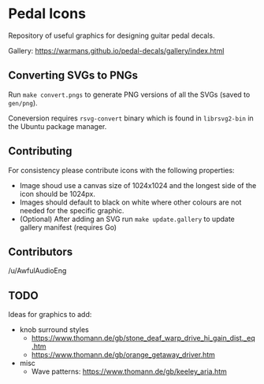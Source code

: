 # Pedal Icons

Repository of useful graphics for designing guitar pedal decals.

Gallery: https://warmans.github.io/pedal-decals/gallery/index.html

## Converting SVGs to PNGs

Run `make convert.pngs` to generate PNG versions of all the SVGs (saved to `gen/png`).

Coneversion requires `rsvg-convert` binary which is found in `librsvg2-bin` in the Ubuntu package manager.

## Contributing

For consistency please contribute icons with the following properties: 

- Image shoud use a canvas size of 1024x1024 and the longest side of the icon should be 1024px.
- Images should default to black on white where other colours are not needed for the specific graphic.
- (Optional) After adding an SVG run `make update.gallery` to update gallery manifest (requires Go)

## Contributors

/u/AwfulAudioEng

## TODO

Ideas for graphics to add:

- knob surround styles
    - https://www.thomann.de/gb/stone_deaf_warp_drive_hi_gain_dist._eq.htm
    - https://www.thomann.de/gb/orange_getaway_driver.htm
- misc
    - Wave patterns: https://www.thomann.de/gb/keeley_aria.htm
    
